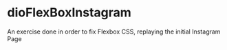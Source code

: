 # dioFlexBoxInstagram
An exercise done in order to fix Flexbox CSS, replaying the initial Instagram Page
